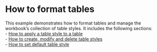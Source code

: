 # How to format tables


<p>This example demonstrates how to format tables and manage the workbook’s collection of table styles. It includes the following sections:<br />
- <a href="http://documentation.devexpress.com/#WindowsForms/CustomDocument16083"><u>How to apply a table style to a table</u></a><u><br />
</u>- <a href="http://documentation.devexpress.com/#WindowsForms/CustomDocument16068"><u>How to create, modify and delete table styles</u></a><u><br />
</u>- <a href="http://documentation.devexpress.com/#WindowsForms/CustomDocument16087"><u>How to set default table style</u></a></p>

<br/>



